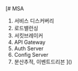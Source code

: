 [# MSA
1. 서비스 디스커버리
2. 로드밸런싱
3. 서킷브레이커
4. API Gateway
5. Auth Server
6. Config Server
7. 분산추적, 이벤트드리븐
]()
